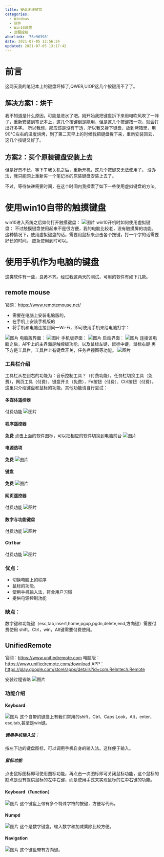 ```yaml
---
title: 安卓无线键盘
categories:
  - Windows
  - 软件
  - Win10设置
  - 远程控制
abbrlink: '75e96398'
date: 2021-07-05 12:56:24
updated: 2021-07-05 13:17:42
---
```

# 前言
这两天我的笔记本上的键盘坏掉了,QWER,UIOP这几个按键用不了了。
## 解决方案1：烘干
我不知道是什么原因，可能是进水了吧。刚开始我把键盘拆下来用电吹风吹了一阵子，重新安装到笔记本上，这几个按键倒是能用，但是这几个按键按一次，就会打出好多字。
所以我想，那应该是没有干透，所以我又拆下键盘，放到烤箱里，用90℃左右的温度烘烤，到了第二天早上的时候我把键盘拆下来，重新安装回去，这几个按键又好了。

## 方案2：买个原装键盘安装上去
但是好景不长，等下午我关机之后，重新开机，这几个按键又无法使用了。
没办法，我只能网上重新买一个笔记本的原装键盘安装上去了。

不过，等待快递需要时间，在这个时间内我探索了如下一些使用虚拟键盘的方法。

# 使用win10自带的触摸键盘
win10进入系统之后如何打开触摸键盘：
![图片](https://gitee.com/XiaoLan223/images/raw/master/Windows/Software/Win10Settings/RemoteControl/AndroidWirelessKeyboard/1.png)
win10开机时如何使用虚拟键盘：
不过触摸键盘使用起来不是很方便，我的电脑比较老，没有触摸屏的功能。这种情况下，使用虚拟键盘的话，需要用鼠标来点击各个按键，打一个字的话需要好长的时间。
应急使用到时可以。
# 使用手机作为电脑的键盘
这类软件有一些，良莠不齐。经过我这两天的测试，可用的软件有如下几款。
## remote mouse
官网：https://www.remotemouse.net/

- 需要在电脑上安装电脑版的，
- 在手机上安装手机版的
- 将手机和电脑连接到同一Wi-Fi，即可使用手机来给电脑打字：

![图片](https://gitee.com/XiaoLan223/images/raw/master/Windows/Software/Win10Settings/RemoteControl/AndroidWirelessKeyboard/2.png)
电脑版界面：
![图片](https://gitee.com/XiaoLan223/images/raw/master/Windows/Software/Win10Settings/RemoteControl/AndroidWirelessKeyboard/3.png)
手机版界面：
![图片](https://gitee.com/XiaoLan223/images/raw/master/Windows/Software/Win10Settings/RemoteControl/AndroidWirelessKeyboard/4.jpg)
启动界面：
![图片](https://gitee.com/XiaoLan223/images/raw/master/Windows/Software/Win10Settings/RemoteControl/AndroidWirelessKeyboard/5.png)
连接该电脑之后，APP上的主界面是触控板功能，以及鼠标左键，鼠标中键，鼠标右键
再下方是工具栏，工具栏上有键盘开关，任务栏视图等功能。
![图片](https://gitee.com/XiaoLan223/images/raw/master/Windows/Software/Win10Settings/RemoteControl/AndroidWirelessKeyboard/6.png)

### 工具栏介绍
工具栏从左到右的功能为：音乐控制工具？（付费功能），任务栏切换工具（免费），网页工具（付费），键盘开关（免费），Fn按钮（付费），Ctrl按钮（付费）。
这里只介绍键盘和鼠标的功能，其他功能请自行尝试：

#### 多媒体遥控器
付费功能
![图片](https://gitee.com/XiaoLan223/images/raw/master/Windows/Software/Win10Settings/RemoteControl/AndroidWirelessKeyboard/7.png)

#### 程序遥控器
**免费**
点击上面的软件图标，可以把相应的软件切换到电脑前台
![图片](https://gitee.com/XiaoLan223/images/raw/master/Windows/Software/Win10Settings/RemoteControl/AndroidWirelessKeyboard/8.png)
#### 电源选项
**免费**
![图片](https://gitee.com/XiaoLan223/images/raw/master/Windows/Software/Win10Settings/RemoteControl/AndroidWirelessKeyboard/13.png)
#### 键盘
**免费**
![图片](https://gitee.com/XiaoLan223/images/raw/master/Windows/Software/Win10Settings/RemoteControl/AndroidWirelessKeyboard/10.png)
#### 网页遥控器
付费功能
![图片](https://gitee.com/XiaoLan223/images/raw/master/Windows/Software/Win10Settings/RemoteControl/AndroidWirelessKeyboard/9.png)
#### 数字与功能键盘
付费功能
![图片](https://gitee.com/XiaoLan223/images/raw/master/Windows/Software/Win10Settings/RemoteControl/AndroidWirelessKeyboard/11.png)
#### Ctrl bar
付费功能
![图片](https://gitee.com/XiaoLan223/images/raw/master/Windows/Software/Win10Settings/RemoteControl/AndroidWirelessKeyboard/12.png)



### 优点：
- 切换电脑上的程序
- 鼠标的功能，
- 使用手机输入法，符合用户习惯
- 提供电源控制功能

### 缺点：
数字键和功能键（esc,tab,insert,home,pgup,pgdn,delete,end,方向键）需要付费使用
shift，Ctrl，win，Alt键需要付费使用。
## UnifiedRemote
官网：https://www.unifiedremote.com
电脑版：
https://www.unifiedremote.com/download
APP：
https://play.google.com/store/apps/details?id=com.Relmtech.Remote

安装过程省略
![图片](https://gitee.com/XiaoLan223/images/raw/master/Windows/Software/Win10Settings/RemoteControl/AndroidWirelessKeyboard/14.png)

### 功能介绍
#### Keyboard

![图片](https://gitee.com/XiaoLan223/images/raw/master/Windows/Software/Win10Settings/RemoteControl/AndroidWirelessKeyboard/15.png)
这个自带的键盘上有我们常用的shift，Ctrl，Caps Look，Alt，enter，esc,tab,甚至是win键。

##### 调用手机输入法：
按左下边的键盘图标，可以调用手机自身的输入法。这样便于输入。
##### 鼠标功能
点击鼠标图标即可使用图标功能，再点击一次图标即可关闭鼠标功能，这个鼠标的缺点是没有提供鼠标的左中右键，而是使用手式来实现鼠标的左中右键的功能。

#### Keyboard（Function）
![图片](https://gitee.com/XiaoLan223/images/raw/master/Windows/Software/Win10Settings/RemoteControl/AndroidWirelessKeyboard/16.png)
这个键盘上带有多个特殊字符的按键，方便写代码。
#### Numpd
![图片](https://gitee.com/XiaoLan223/images/raw/master/Windows/Software/Win10Settings/RemoteControl/AndroidWirelessKeyboard/17.png)
这个是数字键盘，输入数字和加减乘除比较方便。
#### Navigation
![图片](https://gitee.com/XiaoLan223/images/raw/master/Windows/Software/Win10Settings/RemoteControl/AndroidWirelessKeyboard/18.png)
这个键盘带有方向键。


<!-- Windows/Software/Win10Settings/RemoteControl/AndroidWirelessKeyboard -->
<!-- Windows    Software    Win10 settings    remote control    Android wireless keyboard -->
